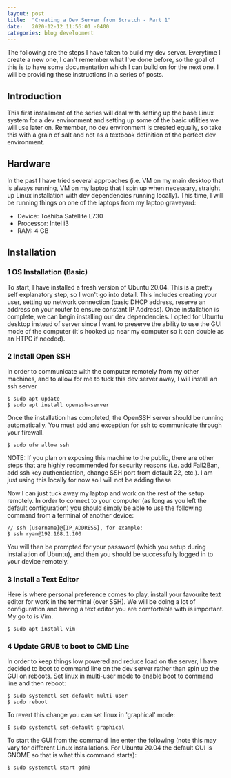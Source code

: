 ```yaml
---
layout: post
title:  "Creating a Dev Server from Scratch - Part 1"
date:   2020-12-12 11:56:01 -0400
categories: blog development
---
```


The following are the steps I have taken to build my dev server. Everytime I create a new one, I can't remember what I've done before, so the goal of this is to have some documentation which I can build on for the next one. I will be providing these instructions in a series of posts.

## Introduction
This first installment of the series will deal with setting up the base Linux system for a dev environment and setting up some of the basic utilities we will use later on. Remember, no dev environment is created equally, so take this with a grain of salt and not as a textbook definition of the perfect dev environment.

## Hardware
In the past I have tried several approaches (i.e. VM on my main desktop that is always running, VM on my laptop that I spin up when necessary, straight up Linux installation with dev dependencies running locally). This time, I will be running things on one of the laptops from my laptop graveyard:
- Device: Toshiba Satellite L730
- Processor: Intel i3 
- RAM: 4 GB


## Installation
### 1 OS Installation (Basic)
To start, I have installed a fresh version of Ubuntu 20.04. This is a pretty self explanatory step, so I won't go into detail. This includes creating your user, setting up network connection (basic DHCP address, reserve an address on your router to ensure constant IP Address). Once installation is complete, we can begin installing our dev dependencies. I opted for Ubuntu desktop instead of server since I want to preserve the ability to use the GUI mode of the computer (it's hooked up near my computer so it can double as an HTPC if needed).

### 2 Install Open SSH
In order to communicate with the computer remotely from my other machines, and to allow for me to tuck this dev server away, I will install an ssh server
```
$ sudo apt update
$ sudo apt install openssh-server
```
Once the installation has completed, the OpenSSH server should be running automatically. You must add and exception for ssh to communicate through your firewall.
```
$ sudo ufw allow ssh
```
NOTE: If you plan on exposing this machine to the public, there are other steps that are highly recommended for security reasons (i.e. add Fail2Ban, add ssh key authentication, change SSH port from default 22, etc.). I am just using this locally for now so I will not be adding these 

Now I can just tuck away my laptop and work on the rest of the setup remotely. In order to connect to your computer (as long as you left the default configuration) you should simply be able to use the following command from a terminal of another device:
```
// ssh [username]@[IP_ADDRESS], for example:
$ ssh ryan@192.168.1.100
```
You will then be prompted for your password (which you setup during installation of Ubuntu), and then you should be successfully logged in to your device remotely.

### 3 Install a Text Editor
Here is where personal preference comes to play, install your favourite text editor for work in the terminal (over SSH). We will be doing a lot of configuration and having a text editor you are comfortable with is important. My go to is Vim.

```
$ sudo apt install vim
```

### 4 Update GRUB to boot to CMD Line
In order to keep things low powered and reduce load on the server, I have decided to boot to command line on the dev server rather than spin up the GUI on reboots. Set linux in multi-user mode to enable boot to command line and then reboot:
```
$ sudo systemctl set-default multi-user
$ sudo reboot
```
To revert this change you can set linux in 'graphical' mode:
```
$ sudo systemctl set-default graphical
```
To start the GUI from the command line enter the following (note this may vary for different Linux installations. For Ubuntu 20.04 the default GUI is GNOME so that is what this command starts):
```
$ sudo systemctl start gdm3
```